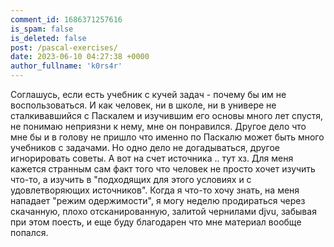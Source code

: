 ```yaml
---
comment_id: 1686371257616
is_spam: false
is_deleted: false
post: /pascal-exercises/
date: 2023-06-10 04:27:38 +0000
author_fullname: 'k0rs4r'
---
```


Соглашусь, если есть учебник с кучей задач - почему бы им не воспользоваться. И как человек, ни в школе, ни в универе не сталкивавшийся с Паскалем и изучившим его основы много лет спустя, не понимаю неприязни к нему, мне он понравился. Другое дело что мне бы и в голову не пришло что именно по Паскалю может быть много учебников с задачами. Но одно дело не догадываться, другое игнорировать советы. 
 А вот на счет источника .. тут хз. Для меня кажется странным сам факт того что человек не просто хочет изучить что-то, а изучить в "подходящих для этого условиях и с удовлетворяющих источников". Когда я что-то хочу знать, на меня нападает "режим одержимости", я могу неделю продираться через скачанную, плохо отсканированную, залитой чернилами djvu, забывая при этом поесть, и еще буду благодарен что мне материал вообще попался.
